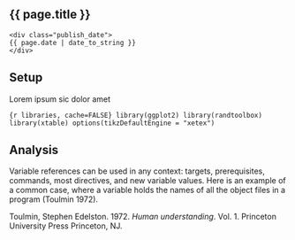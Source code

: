 {{ page.title }}
----------------

    <div class="publish_date">
    {{ page.date | date_to_string }}
    </div>

Setup
-----

Lorem ipsum sic dolor amet

`{r libraries, cache=FALSE} library(ggplot2) library(randtoolbox) library(xtable) options(tikzDefaultEngine = "xetex")`

Analysis
--------

Variable references can be used in any context: targets, prerequisites,
commands, most directives, and new variable values. Here is an example
of a common case, where a variable holds the names of all the object
files in a program (Toulmin 1972).

Toulmin, Stephen Edelston. 1972. *Human understanding*. Vol. 1.
Princeton University Press Princeton, NJ.

